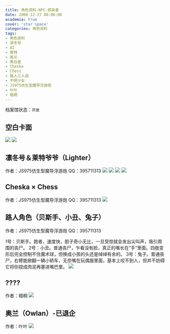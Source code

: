 ```yaml
---
title: 角色资料-NPC-感染者
date: 2000-12-27 00:00:00
academia: true
cover: 'star space'
categories: 角色资料
tags: 
- 角色资料
- 凛冬号
- AI
- 莱特
- 奥兰
- 黑白皇
- Cheska
- Chess
- 路人三人组
- 不明少女
- JS975仿生型魔导浮游炮
- 叶叶
- 梧桐
---
```

档案馆状态：`开放`
<!--more-->

## 空白卡面

![  ](https://twothousand2017.github.io/images/角色资料/NPC感染者/感染者卡A.jpg)
![  ](https://twothousand2017.github.io/images/角色资料/NPC感染者/感染者卡B.jpg)

## 凛冬号＆莱特爷爷（Lighter）

作者：JS975仿生型魔导浮游炮
QQ：395711313
![  ](https://twothousand2017.github.io/images/角色资料/NPC感染者/凛冬号A.jpg)
![  ](https://twothousand2017.github.io/images/角色资料/NPC感染者/凛冬号B.jpg)
![  ](https://twothousand2017.github.io/images/角色资料/NPC感染者/莱特A.jpg)
![  ](https://twothousand2017.github.io/images/角色资料/NPC感染者/莱特B.jpg)

## Cheska × Chess

作者：JS975仿生型魔导浮游炮
QQ：395711313
![  ](https://twothousand2017.github.io/images/角色资料/NPC感染者/黑白皇A.jpg)

## 路人角色（贝斯手、小丑、兔子）

作者：JS975仿生型魔导浮游炮
QQ：395711313

1号：贝斯手。跑者，速度快，胆子奇小无比，一旦受惊就会发出尖叫声，吸引周围的丧尸。
2号：小丑。普通丧尸，乍看没有脸，真正的嘴长在“手”里面。四肢变形后完全控制不住魔术球，但换成小孩的头还是绰绰有余的。
3号：兔子。普通丧尸，右臂能掀翻一辆小轿车，无奈嘴在玩偶服里面，基本上咬不到人，但并不妨碍它将你捏成肉泥再塞进嘴巴里。
![  ](https://twothousand2017.github.io/images/角色资料/玩家感染者/三个路人.jpg)

## ????

作者：梧桐
![  ](https://twothousand2017.github.io/images/角色资料/NPC感染者/未命名A.jpg)

## 奥兰（Owlan）-已退企

作者：叶叶
![  ](https://twothousand2017.github.io/images/角色资料/NPC感染者/奥兰A.jpg)
